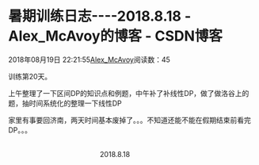 # 暑期训练日志----2018.8.18 - Alex_McAvoy的博客 - CSDN博客





2018年08月19日 22:21:55[Alex_McAvoy](https://me.csdn.net/u011815404)阅读数：45








训练第20天。

上午整理了一下区间DP的知识点和例题，中午补了补线性DP，做了做洛谷上的题，抽时间系统化的整理一下线性DP

家里有事要回济南，两天时间基本废掉了。。。不知道还能不能在假期结束前看完DP。。。

                                                                                                                                                                               2018.8.18



